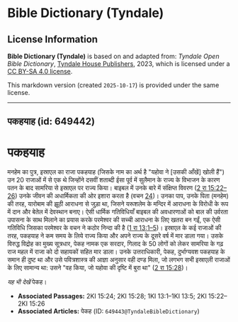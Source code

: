 # Bible Dictionary (Tyndale)

## License Information

**Bible Dictionary (Tyndale)** is based on and adapted from: _Tyndale Open Bible Dictionary_, [Tyndale House Publishers](https://tyndaleopenresources.com/), 2023, which is licensed under a [CC BY-SA 4.0 license](https://creativecommons.org/licenses/by-sa/4.0/legalcode.en).

This markdown version (created `2025-10-17`) is provided under the same license.



--------------------------------

## पकहयाह (id: 649442)

पकहयाह
======

मनहेम का पुत्र, इस्राएल का राजा पकहयाह (जिसके नाम का अर्थ है "यहोवा ने \[उसकी आँखें] खोली हैं") उन 20 राजाओं में से एक थे जिन्होंने दसवीं शताब्दी ईसा पूर्व में सुलैमान के राज्य के विभाजन के कारण पतन के बाद सामरिया से इस्राएल पर राज्य किया। बाइबल में उनके बारे में संक्षिप्त विवरण ([2 रा 15:22–26](https://ref.ly/2Kgs15:22-2Kgs15:26)) उनके जीवन की अधार्मिकता की ओर इशारा करता है (वचन [24](https://ref.ly/2Kgs15:24))। उनका पाप, उनके पिता (मनहेम) की तरह, यारोबाम की झूठी आराधना से जुड़ा था, जिसने यरूशलेम के मन्दिर में आराधना के विरोधी के रूप में दान और बेतेल में देवस्थान बनाए। ऐसी धार्मिक गतिविधियाँ बाइबल की अवधारणाओं को बाल की उर्वरता उपासना के साथ मिलाने का प्रयास करके परमेश्वर की सच्ची आराधना के लिए खतरा बन गईं, एक ऐसी गतिविधि जिसका परमेश्वर के वचन ने कठोर निन्दा की है ([1 रा 13:1–5](https://ref.ly/1Kgs13:1-1Kgs13:5))। इस्राएल के कई राजाओं की तरह, पकहयाह ने कम समय के लिये राज्य किया और अपने राज्य के दूसरे वर्ष में मार डाला गया। उसके विरुद्ध विद्रोह का मुख्य सूत्रधार, पेकह नामक एक सरदार, गिलाद के 50 लोगों को लेकर सामरिया के गढ़ राज महल में राजा को दो सहायकों सहित मार डाला। उनके उत्तराधिकारी, पेकह, दुर्भाग्यवश पकहयाह के समान ही दुष्ट था और उसे पवित्रशास्त्र की आज्ञा अनुसार वही दण्ड मिला, जो लगभग सभी इस्राएली राजाओं के लिए सामान्य था: उसने "वह किया, जो यहोवा की दृष्टि में बुरा था" ([2 रा 15:28](https://ref.ly/2Kgs15:28))।

*यह भी देखें* पेकह।

* **Associated Passages:** 2KI 15:24; 2KI 15:28; 1KI 13:1–1KI 13:5; 2KI 15:22–2KI 15:26
* **Associated Articles:** पेकह (ID: `649443@TyndaleBibleDictionary`)

